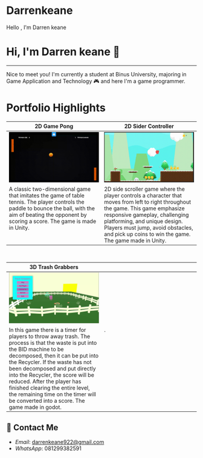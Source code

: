 # Darrenkeane
Hello , I'm Darren keane
# Hi, I'm Darren keane 👋
---
Nice to meet you! I'm currently a student at Binus University, majoring in Game Application and Technology 🎮 and here I'm a game programmer.</br>




# Portfolio Highlights
<table width="100%">
  <thead>
    <tr>
      <th width="50%"> 2D Game Pong </a></th>
      <th width="50%"> 2D Sider Controller </a></th>
    </tr>
  </thead>
  <tbody>
    <tr>
      <td><img src="https://github.com/Darrenkeane/gif1/blob/main/Gif%20Gameplay.gif"/></td>
      <td><img src="https://github.com/Darrenkeane/gif1/blob/main/Ingame.gif"/></td>
    </tr>
    <tr>
      <td valign="text-top">A classic two-dimensional game that imitates the game of table tennis. The player controls the paddle to bounce the ball, with the aim of beating the opponent by scoring a score. The game is made in Unity.</td>
      <td valign="text-top">2D side scroller game where the player controls a character that moves from left to right throughout the game. This game emphasize responsive gameplay, challenging platforming, and unique design. Players must jump, avoid obstacles, and pick up coins to win the game. The game made in Unity.</td>
    </tr>
    <tr>
    </tr>
  </tbody>
</table>

<br>

<table width="100%">
  <thead>
    <tr>
      <th width="50%"> 3D Trash Grabbers</a></th>
      <th width="50%"></a></th>
    </tr>
  </thead>
  <tbody>
    <tr>
      <td><img src="https://github.com/Darrenkeane/gif1/blob/main/Trash%20Grabbers.gif"/></td>
      <td><img src=""/></td>
    </tr>
    <tr>
      <td valign="text-top">In this game there is a timer for players to throw away trash. The process is that the waste is put into the BID machine to be decomposed, then it can be put into the Recycler. If the waste has not been decomposed and put directly into the Recycler, the score will be reduced. After the player has finished clearing the entire level, the remaining time on the timer will be converted into a score. The game made in godot.</td>
      <td valign="text-top">.</td>
    </tr>
    <tr>
    </tr>
  </tbody>
</table>


## 📩 Contact Me
- *Email*: darrenkeane922@gmail.com
- *WhatsApp*: 081299382591

